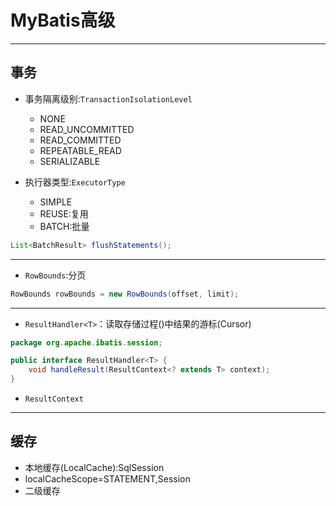 # MyBatis高级

---
## 事务

- 事务隔离级别:`TransactionIsolationLevel`
    - NONE
    - READ_UNCOMMITTED
    - READ_COMMITTED
    - REPEATABLE_READ
    - SERIALIZABLE

- 执行器类型:`ExecutorType`
    - SIMPLE
    - REUSE:复用
    - BATCH:批量

```java
List<BatchResult> flushStatements();

```

---
- `RowBounds`:分页
```java
RowBounds rowBounds = new RowBounds(offset, limit);

```

---
- `ResultHandler<T>`：读取存储过程()中结果的游标(Cursor)
```java
package org.apache.ibatis.session;

public interface ResultHandler<T> {
    void handleResult(ResultContext<? extends T> context);
}

```
- `ResultContext`

---

## 缓存

- 本地缓存(LocalCache):SqlSession
- localCacheScope=STATEMENT,Session
- 二级缓存




